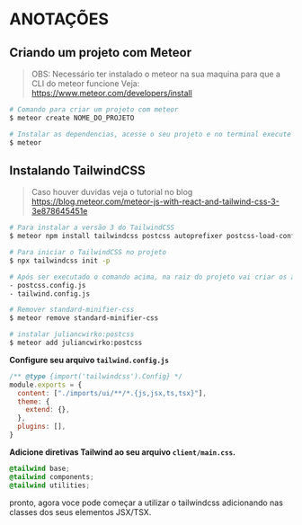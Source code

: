 # ANOTAÇÕES

## Criando um projeto com Meteor
> OBS: Necessário ter instalado o meteor na sua maquina para que a CLI do meteor funcione
> Veja: https://www.meteor.com/developers/install
```bash
# Comando para criar um projeto com meteor
$ meteor create NOME_DO_PROJETO

# Instalar as dependencias, acesse o seu projeto e no terminal execute
$ meteor
```

## Instalando TailwindCSS
> Caso houver duvidas veja o tutorial no blog https://blog.meteor.com/meteor-js-with-react-and-tailwind-css-3-3e878645451e

```bash
# Para instalar a versão 3 do TailwindCSS
$ meteor npm install tailwindcss postcss autoprefixer postcss-load-config

# Para iniciar o TailwindCSS no projeto
$ npx tailwindcss init -p

# Após ser executado o comando acima, na raiz do projeto vai criar os arquivos:
- postcss.config.js
- tailwind.config.js

# Remover standard-minifier-css
$ meteor remove standard-minifier-css

# instalar juliancwirko:postcss
$ meteor add juliancwirko:postcss    
```

**Configure seu arquivo `tailwind.config.js`**
```js
/** @type {import('tailwindcss').Config} */
module.exports = {
  content: ["./imports/ui/**/*.{js,jsx,ts,tsx}"],
  theme: {
    extend: {},
  },
  plugins: [],
}
```

**Adicione diretivas Tailwind ao seu arquivo `client/main.css`.**
```css
@tailwind base;
@tailwind components;
@tailwind utilities;
```

pronto, agora voce pode começar a utilizar o tailwindcss adicionando nas classes dos seus elementos JSX/TSX.